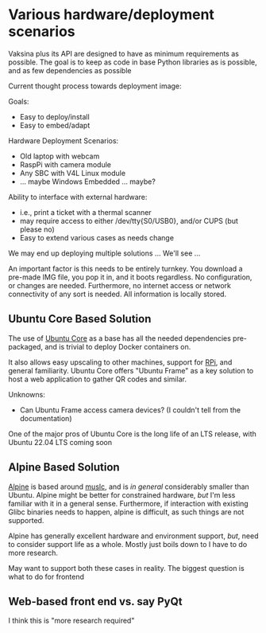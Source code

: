 # Various hardware/deployment scenarios

Vaksina plus its API are designed to have as minimum requirements as possible. The goal is to keep as code in base Python libraries as is possible, and as few dependencies as possible

Current thought process towards deployment image:

Goals:

* Easy to deploy/install
* Easy to embed/adapt

Hardware Deployment Scenarios:

* Old laptop with webcam
* RaspPi with camera module
* Any SBC with V4L Linux module
* ... maybe Windows Embedded ... maybe?

Ability to interface with external hardware:

* i.e., print a ticket with a thermal scanner
* may require access to either /dev/tty{S0/USB0}, and/or CUPS (but please no)
* Easy to extend various cases as needs change

We may end up deploying multiple solutions ... We'll see ...

An important factor is this needs to be entirely turnkey. You download a pre-made IMG file, you pop it in, and it boots regardless. No configuration, or changes are needed. Furthermore, no internet access or network connectivity of any sort is needed. All information is locally stored.

## Ubuntu Core Based Solution

The use of [Ubuntu Core](https://ubuntu.com/core) as a base has all the needed dependencies pre-packaged, and is trivial to deploy Docker containers on.

It also allows easy upscaling to other machines, support for [RPi](https://www.raspberrypi.org), and general familiarity. Ubuntu Core offers "Ubuntu Frame" as a key solution to host a web application to gather QR codes and similar.

Unknowns:

* Can Ubuntu Frame access camera devices? (I couldn't tell from the documentation)

One of the major pros of Ubuntu Core is the long life of an LTS release, with Ubuntu 22.04 LTS coming soon

## Alpine Based Solution

[Alpine](https://www.alpinelinux.org/) is based around [muslc](https://musl.libc.org/), and is *in general* considerably smaller than Ubuntu. Alpine might be better for constrained hardware, *but* I'm less familiar with it in a general sense. Furthermore, if interaction with existing Glibc binaries needs to happen, alpine is difficult, as such things are not supported.

Alpine has generally excellent hardware and environment support, *but*, need to consider support life as a whole. Mostly just boils down to I have to do more research.

May want to support both these cases in reality. The biggest question is what to do for frontend

## Web-based front end vs. say PyQt

I think this is "more research required"
